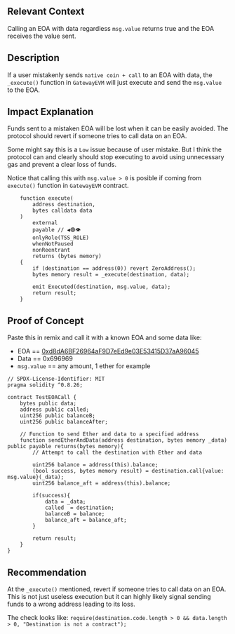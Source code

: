 
## Relevant Context

Calling an EOA with data regardless `msg.value` returns true and the EOA receives the value sent.

## Description

If a user mistakenly sends `native coin + call` to an EOA with data, the `_execute()` function in `GatewayEVM` will just execute and send the `msg.value` to the EOA.

## Impact Explanation

Funds sent to a mistaken EOA will be lost when it can be easily avoided. The protocol should revert if someone tries to call data on an EOA.

Some might say this is a `Low` issue because of user mistake. But I think the protocol can and clearly should stop executing to avoid using unnecessary gas and prevent a clear loss of funds.

Notice that calling this with `msg.value > 0` is posible if coming from `execute()` function in `GatewayEVM` contract.

```solidity
    function execute(
        address destination,
        bytes calldata data
    )
        external
        payable // ◀️🟢👁️
        onlyRole(TSS_ROLE)
        whenNotPaused
        nonReentrant
        returns (bytes memory)
    {
        if (destination == address(0)) revert ZeroAddress();
        bytes memory result = _execute(destination, data);

        emit Executed(destination, msg.value, data);
        return result;
    }
```

## Proof of Concept

Paste this in remix and call it with a known EOA and some data like:

- EOA == [0xd8dA6BF26964aF9D7eEd9e03E53415D37aA96045](https://etherscan.io/address/0xd8dA6BF26964aF9D7eEd9e03E53415D37aA96045)
- Data == 0x696969 
- `msg.value` == any amount, 1 ether for example

```solidity 
// SPDX-License-Identifier: MIT
pragma solidity ^0.8.26;

contract TestEOACall {
    bytes public data;
    address public called;
    uint256 public balanceB;
    uint256 public balanceAfter;

    // Function to send Ether and data to a specified address
    function sendEtherAndData(address destination, bytes memory _data) public payable returns(bytes memory){
        // Attempt to call the destination with Ether and data

        uint256 balance = address(this).balance;
        (bool success, bytes memory result) = destination.call{value: msg.value}(_data);
        uint256 balance_aft = address(this).balance;

        if(success){
            data = _data;
            called  = destination;
            balanceB = balance;
            balance_aft = balance_aft;
        }

        return result;
    }
}
```

## Recommendation

At the `_execute()` mentioned, revert if someone tries to call data on an EOA. This is not just useless execution but it can highly likely signal sending funds to a wrong address leading to its loss.

The check looks like: `require(destination.code.length > 0 && data.length > 0, "Destination is not a contract");`
